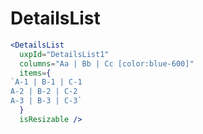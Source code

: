 # DetailsList
  
```jsx
<DetailsList 
  uxpId="DetailsList1"
  columns="Aa | Bb | Cc [color:blue-600]"
  items={
`A-1 | B-1 | C-1 
A-2 | B-2 | C-2
A-3 | B-3 | C-3`
  }
  isResizable />
```
  
 